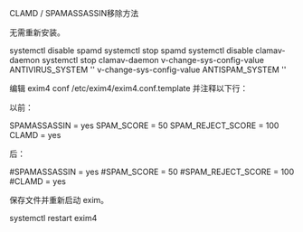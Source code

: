 
 CLAMD / SPAMASSASSIN移除方法

无需重新安装。

systemctl disable spamd
systemctl stop spamd
systemctl disable clamav-daemon
systemctl stop clamav-daemon
v-change-sys-config-value ANTIVIRUS_SYSTEM ''
v-change-sys-config-value ANTISPAM_SYSTEM ''

编辑 exim4 conf /etc/exim4/exim4.conf.template 并注释以下行：

以前：

SPAMASSASSIN = yes
SPAM_SCORE = 50
SPAM_REJECT_SCORE = 100
CLAMD = yes

后：

#SPAMASSASSIN = yes
#SPAM_SCORE = 50
#SPAM_REJECT_SCORE = 100
#CLAMD = yes

保存文件并重新启动 exim。

systemctl restart exim4